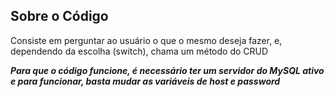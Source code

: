## Sobre o Código
Consiste em perguntar ao usuário o que o mesmo deseja fazer, e, dependendo da escolha (switch), chama um método do CRUD 

***Para que o código funcione, é necessário ter um servidor do MySQL ativo e para funcionar, basta mudar as variáveis de host e password***
